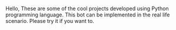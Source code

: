 Hello, These are some of the cool projects developed using Python programming language.
This bot can be implemented in the real life scenario. Please try it if you want to.
